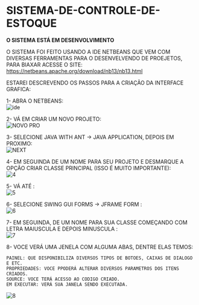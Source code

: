 # SISTEMA-DE-CONTROLE-DE-ESTOQUE

****O SISTEMA ESTÁ EM DESENVOLVIMENTO****

O SISTEMA FOI FEITO USANDO A IDE NETBEANS QUE VEM COM DIVERSAS FERRAMENTAS PARA O DESENVELVENDO DE PROEJETOS, PARA BIAXAR ACESSE O SITE: https://netbeans.apache.org/download/nb13/nb13.html

ESTAREI DESCREVENDO OS PASSOS PARA A CRIAÇÃO DA INTERFACE GRAFICA:

  1- ABRA O NETBEANS:                                                                                                                     
  ![ide](https://user-images.githubusercontent.com/111475791/190932807-b64941d3-9cfa-4312-9fd0-f5a42f6bc2e1.png)
  
  2- VÁ EM CRIAR UM NOVO PROJETO:                                                                                                              
  ![NOVO PRO](https://user-images.githubusercontent.com/111475791/190933265-35da1663-bc5f-44e9-8e41-387ef4ee0902.png)

  3- SELECIONE JAVA WITH ANT -> JAVA APPLICATION, DEPOIS EM PROXIMO:                                          
  ![NEXT](https://user-images.githubusercontent.com/111475791/190933380-8e0d6b90-c15e-43ba-9ba8-50b1099598f0.png)

  4- EM SEGUINDA DE UM NOME PARA SEU PROJETO E DESMARQUE A OPÇÃO CRIAR CLASSE PRINCIPAL (ISSO É MUITO IMPORTANTE):        
  ![4](https://user-images.githubusercontent.com/111475791/190933443-b2906d53-4e00-4955-b684-850865ea961d.png) 
  
  5- VÁ ATÉ <DEFAULT PACKAGE>:                                                                                       
  ![5](https://user-images.githubusercontent.com/111475791/190933525-ff77920f-0d83-48e3-9136-5179a18a76f8.png)

  6- SELECIONE SWING GUI FORMS -> JFRAME FORM :                                                                        
  ![6](https://user-images.githubusercontent.com/111475791/190933558-d8999b0e-017e-43fe-9b9d-e0b0582580ca.png)

  7- EM SEGUINDA, DE UM NOME PARA SUA CLASSE COMEÇANDO COM LETRA MAIUSCULA E DEPOIS MINUSCULA :                                                    
  ![7](https://user-images.githubusercontent.com/111475791/190933649-f04c3dd7-f4a7-4537-8c2e-0347bd9350da.png)

  8- VOCE VERÁ UMA JENELA COM ALGUMA ABAS, DENTRE ELAS TEMOS: 
    
    PAINEL: QUE DISPONIBILIZA DIVERSOS TIPOS DE BOTOES, CAIXAS DE DIALOGO E ETC.                                                         
    PROPRIEDADES: VOCE PPODERÁ ALTERAR DIVERSOS PARAMETROS DOS ITENS CRIADOS.                                                                          
    SOURCE: VOCE TERÁ ACESSO AO CODIGO CRIADO.                                                                                                             
    EM EXECUTAR: VERÁ SUA JANELA SENDO EXECUTADA.
    
 ![8](https://user-images.githubusercontent.com/111475791/190933949-f692c607-b45b-4528-a6b0-51ca47d22f05.png)

  
  
  

